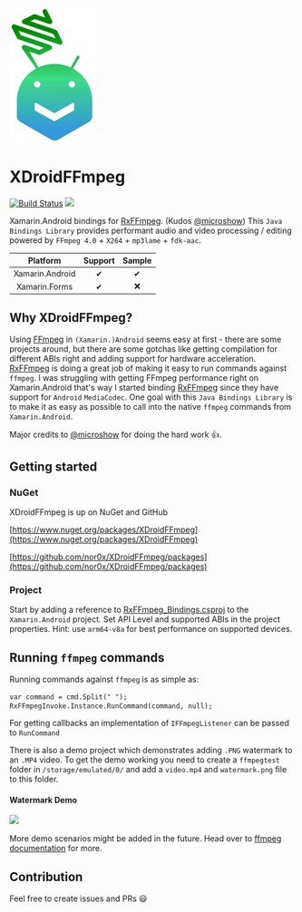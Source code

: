 <img src="https://raw.githubusercontent.com/nor0x/XDroidFFmpeg/master/Art/logo.svg?sanitize=true" width="150px" />

# XDroidFFmpeg
[![Build Status](https://dev.azure.com/nor0x/XDroidFFmpeg/_apis/build/status/nor0x.XDroidFFmpeg?branchName=master)](https://dev.azure.com/nor0x/XDroidFFmpeg/_build/latest?definitionId=6&branchName=master) [![](https://img.shields.io/nuget/vpre/XDroidFFmpeg.svg)](https://nuget.org/packages/XDroidFFmpeg)

Xamarin.Android bindings for [RxFFmpeg](https://github.com/microshow/RxFFmpeg). (Kudos [@microshow](https://github.com/microshow))  This `Java Bindings Library` provides performant audio and video processing / editing powered by `FFmpeg 4.0` + `X264` + `mp3lame` + `fdk-aac`.

| Platform      | Support       | Sample|
| :-------------: |:-------------:| :-----:|
| Xamarin.Android      | ✔      |  ✔    |
| Xamarin.Forms        | ✔      |  ❌  |

## Why XDroidFFmpeg?

Using [FFmpeg](https://github.com/FFmpeg/FFmpeg) in `(Xamarin.)Android` seems easy at first - there are some projects around, but there are some gotchas like getting compilation for different ABIs right and adding support for hardware acceleration. [RxFFmpeg](https://github.com/microshow/RxFFmpeg) is doing a great job of making it easy to run commands against `ffmpeg`. I was struggling with getting FFmpeg performance right on Xamarin.Android that's way I started binding [RxFFmpeg](https://github.com/microshow/RxFFmpeg) since they have support for `Android` `MediaCodec`. One goal with this `Java Bindings Library` is to make it as easy as possible to call into the native `ffmpeg` commands from `Xamarin.Android`. 

Major credits to [@microshow](https://github.com/microshow) for doing the hard work 👍.

## Getting started

### NuGet
XDroidFFmpeg is up on NuGet and GitHub

[https://www.nuget.org/packages/XDroidFFmpeg](https://www.nuget.org/packages/XDroidFFmpeg)

[https://github.com/nor0x/XDroidFFmpeg/packages](https://github.com/nor0x/XDroidFFmpeg/packages)


### Project
Start by adding a reference to [RxFFmpeg_Bindings.csproj](https://github.com/nor0x/XDroidFFmpeg/blob/master/RxFFmpeg_Bindings/RxFFmpeg_Bindings.csproj "RxFFmpeg_Bindings.csproj") to the `Xamarin.Android` project. Set API Level and supported ABIs in the project properties. Hint: use `arm64-v8a` for best performance on supported devices.

## Running `ffmpeg` commands 

Running commands against `ffmpeg` is as simple as:

    var command = cmd.Split(" ");
    RxFFmpegInvoke.Instance.RunCommand(command, null);
For getting callbacks an implementation of `IFFmpegListener` can be passed to `RunCommand`

There is also a demo project which demonstrates adding `.PNG` watermark to an `.MP4` video. To get the demo working you need to create a `ffmpegtest` folder in `/storage/emulated/0/` and add a `video.mp4` and `watermark.png` file to this folder.

#### Watermark Demo
<img src="https://raw.githubusercontent.com/nor0x/XDroidFFmpeg/master/Art/demo.gif?raw=true" width="350px" />

More demo scenarios might be added in the future. Head over to [ffmpeg documentation](https://ffmpeg.org/ffmpeg.html) for more.

## Contribution

Feel free to create issues and PRs  😃
